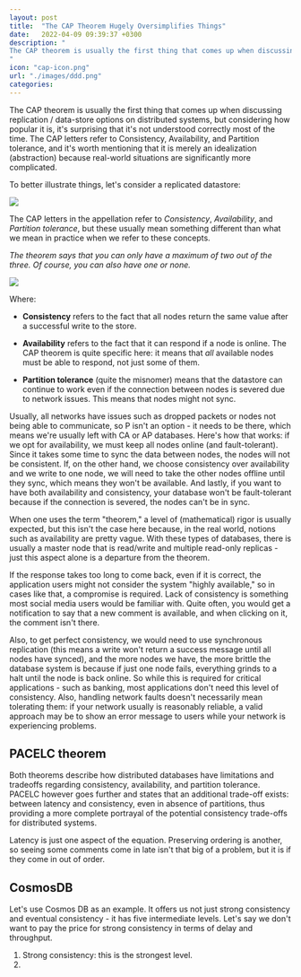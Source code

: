 ```yaml
---
layout: post
title:  "The CAP Theorem Hugely Oversimplifies Things"
date:   2022-04-09 09:39:37 +0300
description: "
The CAP theorem is usually the first thing that comes up when discussing replication / data-store options on distributed systems, but considering how popular it is, it’s surprising that it’s not understood correctly most of the time. The CAP letters refer to Consistency, Availability, and Partition tolerance, and it’s worth mentioning that it is merely an idealization (abstraction) because real-world situations are significantly more complicated.
"
icon: "cap-icon.png"
url: "./images/ddd.png"
categories:
---
```

The CAP theorem is usually the first thing that comes up when discussing replication / data-store options on distributed systems, but considering how popular it is, it's surprising that it's not understood correctly most of the time. The CAP letters refer to Consistency, Availability, and Partition tolerance, and it's worth mentioning that it is merely an idealization (abstraction) because real-world situations are significantly more complicated. 

To better illustrate things, let's consider a replicated datastore:

<img src="replication.png" class="img" />

The CAP letters in the appellation refer to *Consistency*, *Availability*, and *Partition tolerance*, but these usually mean something different than what we mean in practice when we refer to these concepts.

*The theorem says that you can only have a maximum of two out of the three. Of course, you can also have one or none.*

<img src="cap.png" class="img" />

Where:

* **Consistency** refers to the fact that all nodes return the same value after a successful write to the store. 

* **Availability** refers to the fact that it can respond if a node is online. The CAP theorem is quite specific here: it means that *all* available nodes must be able to respond, not just some of them.

* **Partition tolerance** (quite the misnomer) means that the datastore can continue to work even if the connection between nodes is severed due to network issues. This means that nodes might not sync.

Usually, all networks have issues such as dropped packets or nodes not being able to communicate, so P isn't an option - it needs to be there, which means we're usually left with CA or AP databases. Here's how that works: if we opt for availability, we must keep all nodes online (and fault-tolerant). Since it takes some time to sync the data between nodes, the nodes will not be consistent. If, on the other hand, we choose consistency over availability and we write to one node, we will need to take the other nodes offline until they sync, which means they won't be available. And lastly, if you want to have both availability and consistency, your database won't be fault-tolerant because if the connection is severed, the nodes can't be in sync.

When one uses the term "theorem," a level of (mathematical) rigor is usually expected, but this isn't the case here because, in the real world, notions such as availability are pretty vague. With these types of databases, there is usually a master node that is read/write and multiple read-only replicas - just this aspect alone is a departure from the theorem.

If the response takes too long to come back, even if it is correct, the application users might not consider the system "highly available," so in cases like that, a compromise is required. Lack of consistency is something most social media users would be familiar with. Quite often, you would get a notification to say that a new comment is available, and when clicking on it, the comment isn't there. 

Also, to get perfect consistency, we would need to use synchronous replication (this means a write won't return a success message until all nodes have synced), and the more nodes we have, the more brittle the database system is because if just one node fails, everything grinds to a halt until the node is back online. So while this is required for critical applications - such as banking, most applications don't need this level of consistency. Also, handling network faults doesn't necessarily mean tolerating them: if your network usually is reasonably reliable, a valid approach may be to show an error message to users while your network is experiencing problems. 

## PACELC theorem
Both theorems describe how distributed databases have limitations and tradeoffs regarding consistency, availability, and partition tolerance. PACELC however goes further and states that an additional trade-off exists: between latency and consistency, even in absence of partitions, thus providing a more complete portrayal of the potential consistency trade-offs for distributed systems.

Latency is just one aspect of the equation. Preserving ordering is another, so seeing some comments come in late isn't that big of a problem, but it is if they come in out of order. 

## CosmosDB
Let's use Cosmos DB as an example. It offers us not just strong consistency and eventual consistency - it has five intermediate levels.
Let's say we don't want to pay the price for strong consistency in terms of delay and throughput. 

1. Strong consistency: this is the strongest level.
2. 



